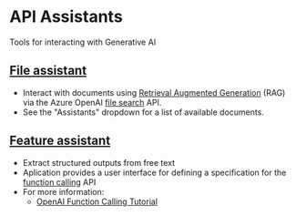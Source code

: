 # API Assistants

Tools for interacting with Generative AI

## <a href="/file_assistant" target="_self">File assistant</a>

- Interact with documents using
  [Retrieval Augmented Generation](https://learn.microsoft.com/en-us/azure/search/retrieval-augmented-generation-overview)
  (RAG) via the Azure OpenAI
  [file search](https://learn.microsoft.com/en-us/azure/ai-services/openai/how-to/file-search?tabs=python) API.
- See the "Assistants" dropdown for a list of available documents.

## <a href="/feature_assistant" target="_self">Feature assistant</a>

- Extract structured outputs from free text
- Aplication provides a user interface for defining a specification for the
  [function calling](https://platform.openai.com/docs/guides/function-calling) API
- For more information:
  - [OpenAI Function Calling Tutorial](https://www.datacamp.com/tutorial/open-ai-function-calling-tutorial)
